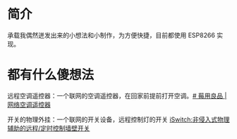 # 简介

承载我偶然迸发出来的小想法和小制作，为方便快捷，目前都使用 ESP8266 实现。

# 都有什么傻想法

远程空调遥控器：一个联网的空调遥控器，在回家前提前打开空调。[# 莓用良品 | 网络空调遥控器](https://www.dingmos.com/2021/07/04/58.html)

开关的物理外挂：一个联网的开关设备，远程控制灯的开关 [ iSwitch:非侵入式物理辅助的远程/定时控制墙壁开关](https://zhuanlan.zhihu.com/p/266808910)